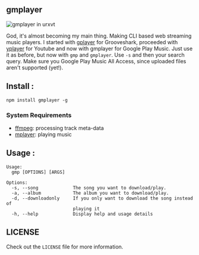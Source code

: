 ## gmplayer

![gmplayer in urxvt](http://i.imgur.com/3jgTt3D.gif)

God, it's almost becoming my main thing. Making CLI based web streaming music players. I started with [gplayer](http://github.com/96aa48/gplayer.git) for Grooveshark, proceeded with [yplayer](http://github.com/96aa48/yplayer.git) for Youtube and now with gmplayer for Google Play Music. Just use it as before, but now with `gmp` and `gmplayer`. Use `-s` and then your search query. Make sure you Google Play Music All Access, since uploaded files aren't supported (yet!).

## Install :
```
npm install gmplayer -g
```

### System Requirements
* [ffmpeg]: processing track meta-data
* [mplayer]: playing music

## Usage :
```
Usage:
  gmp [OPTIONS] [ARGS]

Options:
  -s, --song             The song you want to download/play.
  -a, --album            The album you want to download/play.
  -d, --downloadonly     If you only want to download the song instead of
                         playing it
  -h, --help             Display help and usage details

```

## LICENSE
Check out the `LICENSE` file for more information.

[ffmpeg]: https://ffmpeg.org/
[mplayer]: https://mplayerhq.hu/
